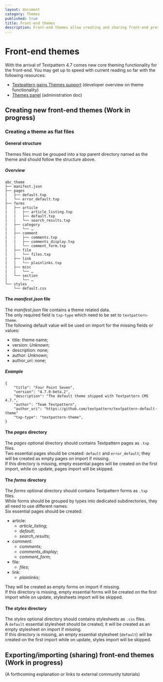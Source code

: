 ```yaml
---
layout: document
category: Themes
published: true
title: Front-end themes
description: Front-end themes allow creating and sharing front-end presentations, or creating different presentations for different sections of a given website.
---
```


# Front-end themes

With the arrival of Textpattern 4.7 comes new core theming functionality for the front-end. You may get up to speed with current reading so far with the following resources:

* [Textpattern gains Themes support](https://textpattern.com/weblog/403/textpattern-cms-gains-themes-support) (developer overview on theme functionality)
* [Themes panel](https://docs.textpattern.io/administration/themes-panel) (administration doc)

## Creating new front-end themes  (Work in progress)

### Creating a theme as flat files

#### General structure

Themes files must be grouped into a top parent directory named as the theme and should follow the structure above.

##### Overview

```
abc_theme
├── manifest.json
├── pages
|   ├── default.txp
|   └── error_default.txp
├── forms
|   ├── article
|   |   ├── article_listing.txp
|   |   ├── default.txp
|   |   └── search_results.txp
|   ├── category
|   |   └── …
|   ├── comment
|   |   ├── comments.txp
|   |   ├── comments_display.txp
|   |   └── comment_form.txp
|   ├── file
|   |   └── files.txp
|   ├── link
|   |   └── plainlinks.txp
|   ├── misc
|   |   └── …
|   └── section
|       └── …
└── styles
    └── default.css
```

#### The _manifest.json_ file

The _manifest.json_ file contains a theme related data.  
The only required field is `txp-type` which need to be set to `textpattern-theme`.  
The following default value will be used on import for the missing fields or values:
- title: theme name;
- version: _Unknown_;
- description: none;
- author: _Unknown_;
- author_uri: none;

##### Example

```
{
    "title": "Four Point Seven",
    "version": "4.7.0-beta.2",
    "description": "The default theme shipped with Textpattern CMS 4.7.",
    "author": "Team Textpattern",
    "author_uri": "https://github.com/textpattern/textpattern-default-theme"
    "txp-type": "textpattern-theme",
}
```

#### The _pages_ directory

The _pages_ optional directory should contains Textpattern pages as `.txp` files.  
Two essential pages should be created: `default` and `error_default`; they will be created as empty pages on import if missing.  
If this directory is missing, empty essential pages will be created on the first import, while on update, pages import will be skipped.

#### The _forms_ directory

The _forms_ optional directory should contains Textpattern forms as `.txp` files.  
While forms should be grouped by types into dedicated subdirectories, they all need to use different names.  
Six essential pages should be created:
- article:
    - _article_listing_;
    - _default_;
    - _search_results_;
- comment:
    - _comments_;
    - _comments_display_;
    - _comment_form_;
- file:
    - _files_;
- link:
    - _plainlinks_;

They will be created as empty forms on import if missing.  
If this directory is missing, empty essential forms will be created on the first import while on update, stylesheets import will be skipped.

#### The _styles_ directory

The _styles_ optional directory should contains stylesheets as `.css` files.  
A `default` essential stylesheet should be created; it will be created as an empty stylesheet on import if missing.  
If this directory is missing, an empty essential stylesheet (`default`) will be created on the first import while on update, styles import will be skipped.

## Exporting/importing (sharing) front-end themes  (Work in progress)

(A forthcoming explanation or links to external community tutorials)
